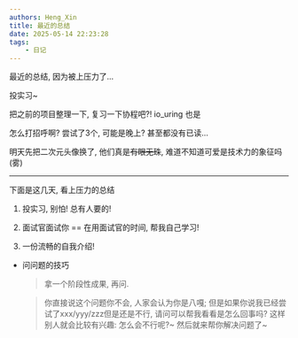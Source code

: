 ```yaml
---
authors: Heng_Xin
title: 最近的总结
date: 2025-05-14 22:23:28
tags:
    - 日记
---
```


最近的总结, 因为被上压力了...

<!-- truncate -->

投实习~

把之前的项目整理一下, 复习一下协程吧?! io_uring 也是

怎么打招呼啊? 尝试了3个, 可能是晚上? 甚至都没有已读...

明天先把二次元头像换了, 他们真是~~有眼无珠~~, 难道不知道可爱是技术力的象征吗 (雾)

---

下面是这几天, 看上压力的总结

1. 投实习, 别怕! 总有人要的!

2. 面试官面试你 == 在用面试官的时间, 帮我自己学习!

3. 一份流畅的自我介绍!

- 问问题的技巧

    > 拿一个阶段性成果, 再问.

    > 你直接说这个问题你不会, 人家会认为你是八嘎; 但是如果你说我已经尝试了xxx/yyy/zzz但是还是不行, 请问可以帮我看看是怎么回事吗? 这样别人就会比较有兴趣: 怎么会不行呢?~ 然后就来帮你解决问题了~

